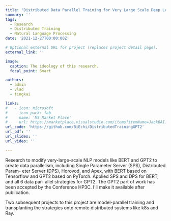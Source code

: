 ```yaml
---
title: 'Distributed Data Parallel Training for Very Large Scale Deep Learning Models'
summary: ''
tags:
  - Research
  - Distributed Training
  - Natural Language Processing
date: '2021-12-27T00:00:00Z'

# Optional external URL for project (replaces project detail page).
external_link: ''

image:
  caption: The ideology of this research.
  focal_point: Smart

authors:
  - admin
  - vlad
  - tingkai

links:
#   - icon: microsoft
#     icon_pack: fab
#     name: 'MS Market Place'
#     url: https://marketplace.visualstudio.com/items?itemName=JackBAI.at-t-i386-ia32-uiuc-ece391-highlighting
url_code: 'https://github.com/BiEchi/DistributedTrainingGPT2'
url_pdf: ''
url_slides: ''
url_video: ''

---
```


Research to modify very-large-scale NLP models like BERT and GPT2 to create data parallelism, including Single Parameter Server (SPS), Distributed Param- eter Server (DPS), Horovod, and Apex, with BERT based on Tensorflow and GPT2 based on PyTorch. Applied SPS and DPS for BERT, and all 6 data par- allel strategies for GPT2. The GPT2 part of work has been accepted by the Conference HP3C. I'll make it available after publication.

Two subsequent projects to this project are model-parallel training and transplanting the strategies onto remote distributed systems like k8s and Ray.

